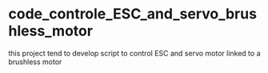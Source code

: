# code_controle_ESC_and_servo_brushless_motor
this project tend to develop script to control ESC and servo motor  linked to a brushless motor
